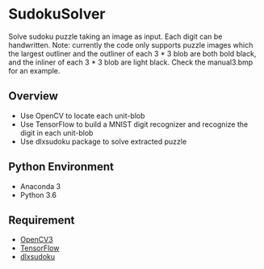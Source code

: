 # SudokuSolver
Solve sudoku puzzle taking an image as input. Each digit can be handwritten.
Note: currently the code only supports puzzle images which the largest outliner and the outliner of each 3 * 3 blob are both bold black, and the inliner of each 3 * 3 blob are light black.
Check the manual3.bmp for an example.

## Overview
+ Use OpenCV to locate each unit-blob
+ Use TensorFlow to build a MNIST digit recognizer and recognize the digit in each unit-blob
+ Use dlxsudoku package to solve extracted puzzle

## Python Environment
+ Anaconda 3
+ Python 3.6

## Requirement
+ [OpenCV3](https://anaconda.org/menpo/opencv3)
+ [TensorFlow](https://anaconda.org/conda-forge/tensorflow)
+ [dlxsudoku](https://pypi.python.org/pypi/dlxsudoku)
